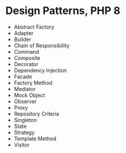 # Design Patterns, PHP 8

- Abstract Factory
- Adapter
- Builder
- Chain of Responsibility
- Command
- Composite
- Decorator
- Dependency Injection
- Facade
- Factory Method
- Mediator
- Mock Object
- Observer
- Proxy
- Repository Criteria
- Singleton
- State
- Strategy
- Template Method
- Visitor
